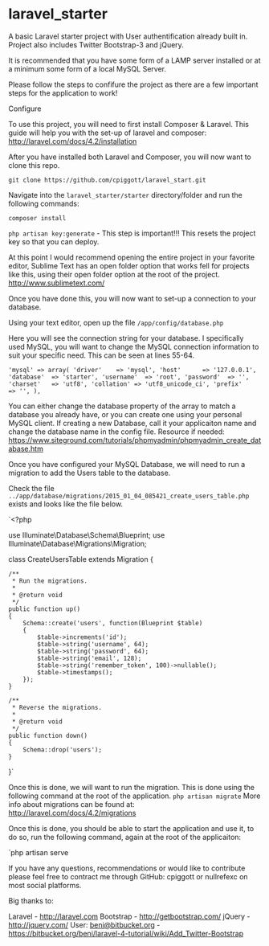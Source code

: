 laravel_starter
===============

A basic Laravel starter project with User authentification already built in.
    Project also includes Twitter Bootstrap-3 and jQuery.

It is recommended that you have some form of a LAMP server installed or at a minimum some form of a local MySQL Server.

Please follow the steps to confifure the project as there are a few important steps for the application to work!


Configure 

To use this project, you will need to first install Composer & Laravel.
    This guide will help you with the set-up of laravel and composer: http://laravel.com/docs/4.2/installation
    
    
After you have installed both Laravel and Composer, you will now want to clone this repo.

`git clone https://github.com/cpiggott/laravel_start.git`

Navigate into the `laravel_starter/starter` directory/folder and run the following commands:

`composer install`

`php artisan key:generate` - This step is important!!! This resets the project key so that you can deploy.

At this point I would recommend opening the entire project in your favorite editor, Sublime Text has an open folder option that works fell for projects like this, using their open folder option at the root of the project. http://www.sublimetext.com/

Once you have done this, you will now want to set-up a connection to your database.

Using your text editor, open up the file `/app/config/database.php`

Here you will see the connection string for your database. I specifically used MySQL, you will want to change the MySQL connection information to suit your specific need. This can be seen at lines 55-64. 

`'mysql' => array(
			'driver'    => 'mysql',
			'host'      => '127.0.0.1',
			'database'  => 'starter',
			'username'  => 'root',
			'password'  => '',
			'charset'   => 'utf8',
			'collation' => 'utf8_unicode_ci',
			'prefix'    => '',
		),
`

You can either change the database property of the array to match a database you already have, or you can create one using your personal MySQL client. If creating a new Database, call it your applicaiton name and change the database name in the config file.
Resource if needed: https://www.siteground.com/tutorials/phpmyadmin/phpmyadmin_create_database.htm

Once you have configured your MySQL Database, we will need to run a migration to add the Users table to the database.

Check the file  `../app/database/migrations/2015_01_04_085421_create_users_table.php` exists and looks like the file below.

`<?php

use Illuminate\Database\Schema\Blueprint;
use Illuminate\Database\Migrations\Migration;

class CreateUsersTable extends Migration {

    /**
     * Run the migrations.
     *
     * @return void
     */
    public function up()
    {
        Schema::create('users', function(Blueprint $table)
        {
            $table->increments('id');
            $table->string('username', 64);
            $table->string('password', 64);
            $table->string('email', 128);
            $table->string('remember_token', 100)->nullable();
            $table->timestamps();
        });
    }

    /**
     * Reverse the migrations.
     *
     * @return void
     */
    public function down()
    {
        Schema::drop('users');
    }
}`

Once this is done, we will want to run the migration. This is done using the following command at the root of the application. `php artisan migrate`
More info about migrations can be found at: http://laravel.com/docs/4.2/migrations

Once this is done, you should be able to start the application and use it, to do so, run the following command, again at the root of the applicaiton:

`php artisan serve

If you have any questions, recommendations or would like to contribute please feel free to contract me through GitHub: cpiggott or nullrefexc on most social platforms.

Big thanks to:

Laravel - http://laravel.com
Bootstrap - http://getbootstrap.com/
jQuery - http://jquery.com/
User: beni@bitbucket.org - https://bitbucket.org/beni/laravel-4-tutorial/wiki/Add_Twitter-Bootstrap


